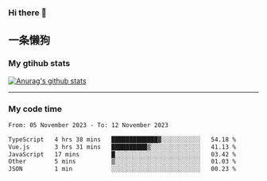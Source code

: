 ### Hi there 👋

## 一条懒狗
<!--
**kiss-me-quickly/kiss-me-quickly** is a ✨ _special_ ✨ repository because its `README.md` (this file) appears on your GitHub profile.

Here are some ideas to get you started:

- 🔭 I’m currently working on ...
- 🌱 I’m currently learning ...
- 👯 I’m looking to collaborate on ...
- 🤔 I’m looking for help with ...
- 💬 Ask me about ...
- 📫 How to reach me: ...
- 😄 Pronouns: ...
- ⚡ Fun fact: ...
-->


### My gtihub stats

[![Anurag's github stats](https://github-readme-stats.vercel.app/api?username=kiss-me-quickly)](https://github.com/anuraghazra/github-readme-stats)

***

### My code time

<!--START_SECTION:waka-->

```txt
From: 05 November 2023 - To: 12 November 2023

TypeScript   4 hrs 38 mins   █████████████▓░░░░░░░░░░░   54.18 %
Vue.js       3 hrs 31 mins   ██████████▒░░░░░░░░░░░░░░   41.13 %
JavaScript   17 mins         █░░░░░░░░░░░░░░░░░░░░░░░░   03.42 %
Other        5 mins          ▒░░░░░░░░░░░░░░░░░░░░░░░░   01.03 %
JSON         1 min           ░░░░░░░░░░░░░░░░░░░░░░░░░   00.23 %
```

<!--END_SECTION:waka-->
